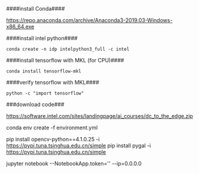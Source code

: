 ####install Conda####

https://repo.anaconda.com/archive/Anaconda3-2019.03-Windows-x86_64.exe

####install intel python####
```
conda create -n idp intelpython3_full -c intel
```

####install tensorflow with MKL (for CPU)####
```
conda install tensorflow-mkl
```
####verify tensorflow with MKL####
```
python -c "import tensorflow"
```
###download code###

https://software.intel.com/sites/landingpage/ai_courses/dc_to_the_edge.zip

conda env create  -f environment.yml

pip install opencv-python==4.1.0.25  -i https://pypi.tuna.tsinghua.edu.cn/simple
pip install pygal  -i https://pypi.tuna.tsinghua.edu.cn/simple

jupyter notebook --NotebookApp.token='' --ip=0.0.0.0



